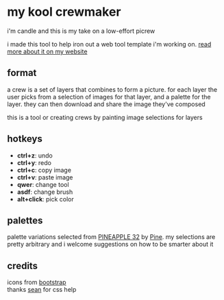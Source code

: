 # my kool crewmaker
i'm candle and this is my take on a low-effort picrew

i made this tool to help iron out a web tool template i'm working on. [read more about it on my website][2]

## format
a crew is a set of layers that combines to form a picture. for each layer the user picks from a selection of images for that layer, and a palette for the layer. they can then download and share the image they've composed

this is a tool or creating crews by painting image selections for layers 

## hotkeys
 * __ctrl+z__: undo
 * __ctrl+y__: redo
 * __ctrl+c__: copy image
 * __ctrl+v__: paste image
 * __qwer__: change tool
 * __asdf__: change brush
 * __alt+click__: pick color

## palettes
palette variations selected from [PINEAPPLE 32][1] by [Pine][3]. my selections are pretty arbitrary and i welcome suggestions on how to be smarter about it

## credits
icons from [bootstrap][4]\
thanks [sean][5] for css help

[1]: https://lospec.com/palette-list/pineapple-32
[2]: https://kool.tools/blog/flickgame-study.html
[3]: https://twitter.com/PineTreePizza
[4]: https://icons.getbootstrap.com/
[5]: https://seans.site/
